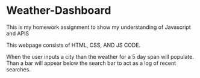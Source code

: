 # Weather-Dashboard
This is my homework assignment to show my understanding of Javascript and APIS

This webpage consists of HTML, CSS, AND JS CODE.

When the user inputs a city than the weather for a 5 day span will populate.  Than a bar will appear below the search bar to act as a log of recent searches. 


